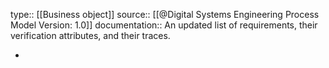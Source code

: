 type:: [[Business object]]
source:: [[@Digital Systems Engineering Process Model Version: 1.0]]
documentation:: An updated list of requirements, their verification attributes, and their traces.

-